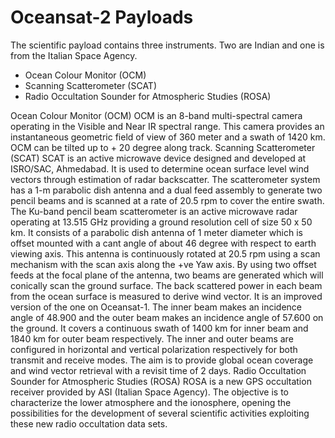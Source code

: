 # Oceansat-2 Payloads
The scientific payload contains three instruments. Two are Indian and one is from the Italian Space Agency.
  * Ocean Colour Monitor (OCM)
  * Scanning Scatterometer (SCAT)
  * Radio Occultation Sounder for Atmospheric Studies (ROSA)


Ocean Colour Monitor (OCM)
OCM is an 8-band multi-spectral camera operating in the Visible and Near IR spectral range. This camera provides an instantaneous geometric field of view of 360 meter and a swath of 1420 km. OCM can be tilted up to + 20 degree along track.
Scanning Scatterometer (SCAT)
SCAT is an active microwave device designed and developed at ISRO/SAC, Ahmedabad. It is used to determine ocean surface level wind vectors through estimation of radar backscatter. The scatterometer system has a 1-m parabolic dish antenna and a dual feed assembly to generate two pencil beams and is scanned at a rate of 20.5 rpm to cover the entire swath. The Ku-band pencil beam scatterometer is an active microwave radar operating at 13.515 GHz providing a ground resolution cell of size 50 x 50 km. It consists of a parabolic dish antenna of 1 meter diameter which is offset mounted with a cant angle of about 46 degree with respect to earth viewing axis. This antenna is continuously rotated at 20.5 rpm using a scan mechanism with the scan axis along the +ve Yaw axis. By using two offset feeds at the focal plane of the antenna, two beams are generated which will conically scan the ground surface. The back scattered power in each beam from the ocean surface is measured to derive wind vector. It is an improved version of the one on Oceansat-1. The inner beam makes an incidence angle of 48.900 and the outer beam makes an incidence angle of 57.600 on the ground. It covers a continuous swath of 1400 km for inner beam and 1840 km for outer beam respectively. The inner and outer beams are configured in horizontal and vertical polarization respectively for both transmit and receive modes. The aim is to provide global ocean coverage and wind vector retrieval with a revisit time of 2 days.
Radio Occultation Sounder for Atmospheric Studies (ROSA)
ROSA is a new GPS occultation receiver provided by ASI (Italian Space Agency). The objective is to characterize the lower atmosphere and the ionosphere, opening the possibilities for the development of several scientific activities exploiting these new radio occultation data sets.